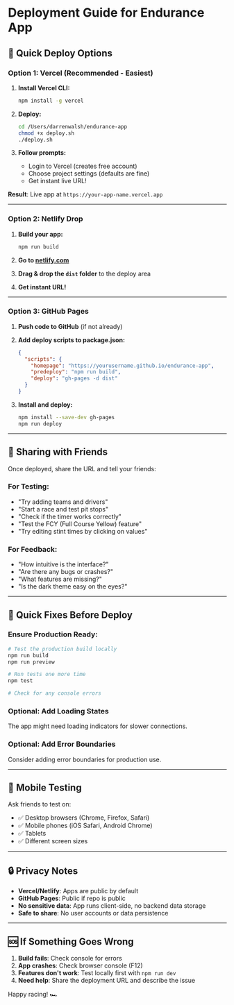 # Deployment Guide for Endurance App

## 🚀 Quick Deploy Options

### Option 1: Vercel (Recommended - Easiest)

1. **Install Vercel CLI:**
   ```bash
   npm install -g vercel
   ```

2. **Deploy:**
   ```bash
   cd /Users/darrenwalsh/endurance-app
   chmod +x deploy.sh
   ./deploy.sh
   ```

3. **Follow prompts:**
   - Login to Vercel (creates free account)
   - Choose project settings (defaults are fine)
   - Get instant live URL!

**Result**: Live app at `https://your-app-name.vercel.app`

---

### Option 2: Netlify Drop

1. **Build your app:**
   ```bash
   npm run build
   ```

2. **Go to [netlify.com](https://netlify.com)**

3. **Drag & drop the `dist` folder** to the deploy area

4. **Get instant URL!**

---

### Option 3: GitHub Pages

1. **Push code to GitHub** (if not already)

2. **Add deploy scripts to package.json:**
   ```json
   {
     "scripts": {
       "homepage": "https://yourusername.github.io/endurance-app",
       "predeploy": "npm run build", 
       "deploy": "gh-pages -d dist"
     }
   }
   ```

3. **Install and deploy:**
   ```bash
   npm install --save-dev gh-pages
   npm run deploy
   ```

---

## 🎯 Sharing with Friends

Once deployed, share the URL and tell your friends:

### For Testing:
- "Try adding teams and drivers"
- "Start a race and test pit stops"
- "Check if the timer works correctly"
- "Test the FCY (Full Course Yellow) feature"
- "Try editing stint times by clicking on values"

### For Feedback:
- "How intuitive is the interface?"
- "Are there any bugs or crashes?"
- "What features are missing?"
- "Is the dark theme easy on the eyes?"

---

## 🔧 Quick Fixes Before Deploy

### Ensure Production Ready:
```bash
# Test the production build locally
npm run build
npm run preview

# Run tests one more time
npm test

# Check for any console errors
```

### Optional: Add Loading States
The app might need loading indicators for slower connections.

### Optional: Add Error Boundaries
Consider adding error boundaries for production use.

---

## 📱 Mobile Testing

Ask friends to test on:
- ✅ Desktop browsers (Chrome, Firefox, Safari)
- ✅ Mobile phones (iOS Safari, Android Chrome)
- ✅ Tablets
- ✅ Different screen sizes

---

## 🔒 Privacy Notes

- **Vercel/Netlify**: Apps are public by default
- **GitHub Pages**: Public if repo is public
- **No sensitive data**: App runs client-side, no backend data storage
- **Safe to share**: No user accounts or data persistence

---

## 🆘 If Something Goes Wrong

1. **Build fails**: Check console for errors
2. **App crashes**: Check browser console (F12)
3. **Features don't work**: Test locally first with `npm run dev`
4. **Need help**: Share the deployment URL and describe the issue

Happy racing! 🏎️
